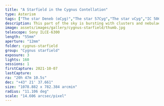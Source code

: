 ```yaml
---
title: "A Starfield in the Cygnus Contellation"
type: Asterism
tags: ["The star Deneb (αCyg)","The star 57Cyg","The star νCyg","IC 5068","IC5070","NGC7000","The star Sadr (γCyg)","NGC6888","NGC7092","M39","The star ξCyg","The star ρCyg","The star 63Cyg","Part of the constellation Cygnus (Cyg)","The star Gienah (εCyg)","The star 47Cyg","The star λCyg","Crescent Nebula","North America Nebula","Pelican Nebula"]
description: This part of the sky is bursting with clusters and nebulae as the Milky Way dominates the background behind part of the Cygnus constellation.
image: assets/images/gallery/cygnus-starfield/thumb.jpg
telescope: Sony ILCE-6300
length: "55mm"
aperture: "12mm"
folder: cygnus-starfield
group: "Cygnus starfield"
exposure: 3
lights: 160
sessions: 1
firstCapture: 2021-10-07 
lastCapture:
ra: "20h 47m 10.5s"
dec: "+43° 21' 37.661"
size: "1078.882 x 782.384 arcmin"
radius: "11.106 deg"
scale: "14.606 arcsec/pixel"
---
```

